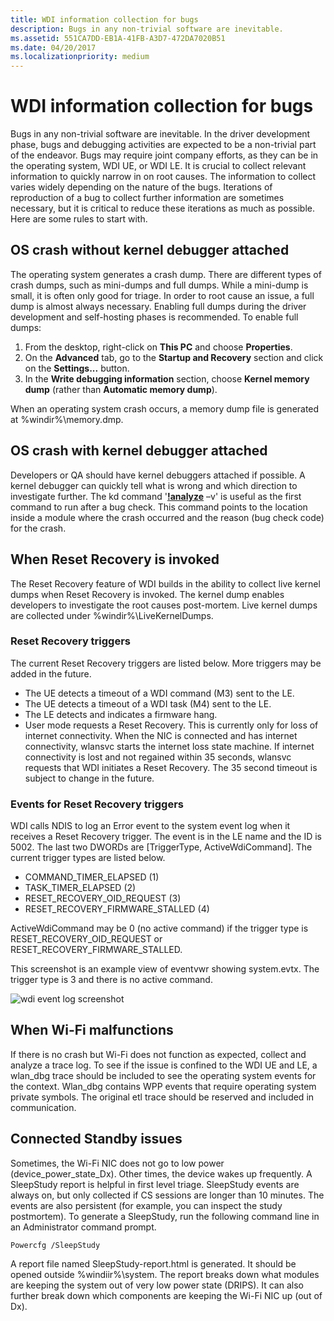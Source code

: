 ```yaml
---
title: WDI information collection for bugs
description: Bugs in any non-trivial software are inevitable.
ms.assetid: 551CA7DD-EB1A-41FB-A3D7-472DA7020B51
ms.date: 04/20/2017
ms.localizationpriority: medium
---
```


# WDI information collection for bugs


Bugs in any non-trivial software are inevitable. In the driver development phase, bugs and debugging activities are expected to be a non-trivial part of the endeavor. Bugs may require joint company efforts, as they can be in the operating system, WDI UE, or WDI LE. It is crucial to collect relevant information to quickly narrow in on root causes. The information to collect varies widely depending on the nature of the bugs. Iterations of reproduction of a bug to collect further information are sometimes necessary, but it is critical to reduce these iterations as much as possible. Here are some rules to start with.

## OS crash without kernel debugger attached


The operating system generates a crash dump. There are different types of crash dumps, such as mini-dumps and full dumps. While a mini-dump is small, it is often only good for triage. In order to root cause an issue, a full dump is almost always necessary. Enabling full dumps during the driver development and self-hosting phases is recommended. To enable full dumps:

1.  From the desktop, right-click on **This PC** and choose **Properties**.
2.  On the **Advanced** tab, go to the **Startup and Recovery** section and click on the **Settings...** button.
3.  In the **Write debugging information** section, choose **Kernel memory dump** (rather than **Automatic memory dump**).

When an operating system crash occurs, a memory dump file is generated at %windir%\\memory.dmp.
## OS crash with kernel debugger attached


Developers or QA should have kernel debuggers attached if possible. A kernel debugger can quickly tell what is wrong and which direction to investigate further. The kd command '[**!analyze**](https://docs.microsoft.com/windows-hardware/drivers/debugger/-analyze) –v' is useful as the first command to run after a bug check. This command points to the location inside a module where the crash occurred and the reason (bug check code) for the crash.

## When Reset Recovery is invoked


The Reset Recovery feature of WDI builds in the ability to collect live kernel dumps when Reset Recovery is invoked. The kernel dump enables developers to investigate the root causes post-mortem. Live kernel dumps are collected under %windir%\\LiveKernelDumps.

### Reset Recovery triggers

The current Reset Recovery triggers are listed below. More triggers may be added in the future.

-   The UE detects a timeout of a WDI command (M3) sent to the LE.
-   The UE detects a timeout of a WDI task (M4) sent to the LE.
-   The LE detects and indicates a firmware hang.
-   User mode requests a Reset Recovery. This is currently only for loss of internet connectivity. When the NIC is connected and has internet connectivity, wlansvc starts the internet loss state machine. If internet connectivity is lost and not regained within 35 seconds, wlansvc requests that WDI initiates a Reset Recovery. The 35 second timeout is subject to change in the future.

### Events for Reset Recovery triggers

WDI calls NDIS to log an Error event to the system event log when it receives a Reset Recovery trigger. The event is in the LE name and the ID is 5002. The last two DWORDs are \[TriggerType, ActiveWdiCommand\]. The current trigger types are listed below.

-   COMMAND\_TIMER\_ELAPSED (1)
-   TASK\_TIMER\_ELAPSED (2)
-   RESET\_RECOVERY\_OID\_REQUEST (3)
-   RESET\_RECOVERY\_FIRMWARE\_STALLED (4)

ActiveWdiCommand may be 0 (no active command) if the trigger type is RESET\_RECOVERY\_OID\_REQUEST or RESET\_RECOVERY\_FIRMWARE\_STALLED.

This screenshot is an example view of eventvwr showing system.evtx. The trigger type is 3 and there is no active command.

![wdi event log screenshot](images/wdi-event-log-screenshot.png)

## When Wi-Fi malfunctions


If there is no crash but Wi-Fi does not function as expected, collect and analyze a trace log. To see if the issue is confined to the WDI UE and LE, a wlan\_dbg trace should be included to see the operating system events for the context. Wlan\_dbg contains WPP events that require operating system private symbols. The original etl trace should be reserved and included in communication.

## Connected Standby issues


Sometimes, the Wi-Fi NIC does not go to low power (device\_power\_state\_Dx). Other times, the device wakes up frequently. A SleepStudy report is helpful in first level triage. SleepStudy events are always on, but only collected if CS sessions are longer than 10 minutes. The events are also persistent (for example, you can inspect the study postmortem). To generate a SleepStudy, run the following command line in an Administrator command prompt.

```CMD
Powercfg /SleepStudy
```

A report file named SleepStudy-report.html is generated. It should be opened outside %windiir%\\system. The report breaks down what modules are keeping the system out of very low power state (DRIPS). It can also further break down which components are keeping the Wi-Fi NIC up (out of Dx).

 

 






